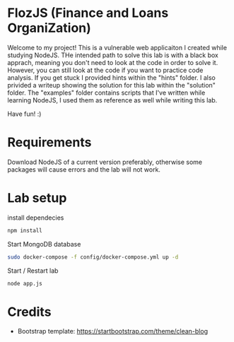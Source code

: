 # FlozJS (Finance and Loans OrganiZation)
Welcome to my project!
This is a vulnerable web applicaiton I created while studying NodeJS.
THe intended path to solve this lab is with a black box apprach, meaning you don't need to look at the code in order to solve it.
However, you can still look at the code if you want to practice code analysis.
If you get stuck I provided hints within the "hints" folder.
I also privided a writeup showing the solution for this lab within the "solution" folder.
The "examples" folder contains scripts that I've written while learning NodeJS, I used them as reference as well while writing this lab.

Have fun! :)

# Requirements
Download NodeJS of a current version preferably, otherwise some packages will cause errors and the lab will not work.

# Lab setup
install dependecies
```bash
npm install
```

Start MongoDB database
```bash
sudo docker-compose -f config/docker-compose.yml up -d
```

Start / Restart lab
```bash
node app.js
```


# Credits
- Bootstrap template: https://startbootstrap.com/theme/clean-blog

